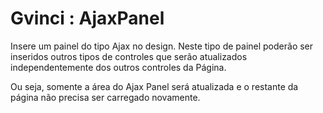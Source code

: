 # Gvinci : AjaxPanel

Insere um painel do tipo Ajax no design. Neste tipo de painel poderão ser inseridos outros tipos de controles que serão atualizados independentemente dos outros controles da Página. 

Ou seja, somente a área do Ajax Panel será atualizada e o restante da página não precisa ser carregado novamente.

